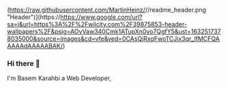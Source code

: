 (https://raw.githubusercontent.com/MartinHeinz/<OWNER>/<OWNER>/readme_header.png "Header")](https://https://www.google.com/url?sa=i&url=https%3A%2F%2Fwilcity.com%2F39875853-header-wallpapers%2F&psig=AOvVaw340Cmk1ATupXn0vo7QgfY5&ust=1632517378035000&source=images&cd=vfe&ved=0CAsQjRxqFwoTCJix3qr_lfMCFQAAAAAdAAAAABAK/)


### Hi there 👋
I'm Basem Karahbi
a Web Developer,
<!--
**basimkarhabi/basimkarhabi** is a ✨ _special_ ✨ repository because its `README.md` (this file) appears on your GitHub profile.

Here are some ideas to get you started:

- 🔭 I’m currently working on ...
- 🌱 I’m currently learning ...
- 👯 I’m looking to collaborate on ...
- 🤔 I’m looking for help with ...
- 💬 Ask me about ...
- 📫 How to reach me: ...
- 😄 Pronouns: ...
- ⚡ Fun fact: ...
-->

